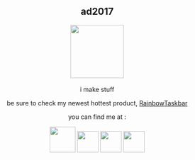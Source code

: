 <div align="center">
  <h2>ad2017</h2>
<img src="https://avatars.githubusercontent.com/u/39013925?v=4" width="120" height="120">
<br>
  <br>
i make stuff

be sure to check my newest hottest product, [RainbowTaskbar](https://ad2017.dev/rnb)

you can find me at :
<div align="center">
                <a href="https://ad2017.dev/youtube"><img width="58" src="https://ad2017.dev/assets/youtube.png"></a>
                <a href="https://ad2017.dev/discord"><img width="48" src="https://ad2017.dev/assets/discord.png"></a>
                <a href="https://ad2017.dev/twitter"><img width="48" src="https://ad2017.dev/assets/twitter.png"></a>
                <a href="https://ad2017.dev/"><img width="48" src="https://ad2017.dev/assets/ad2017.jpg"></a>
            </div>
